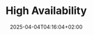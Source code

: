 ---
weight: 999
title: "High Availability"
description: "[HA-Proxy](./highavailability/ha-proxy) • [Heartbeat](./highavailability/heartbeat) • [KeepAlived](./highavailability/keepalived) • [RedHatClusterSuite](./highavailability/redhatclustersuite) • [Storage](./highavailability/storage) • [SunCluster](./highavailability/suncluster)"
icon: "heart_check"
date: "2025-04-04T04:16:04+02:00"
lastmod: "2025-04-04T04:16:04+02:00"
toc: true
---